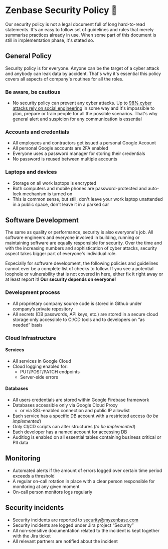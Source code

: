 # Zenbase Security Policy 🔐

Our security policy is not a legal document full of long hard-to-read statements. It's an easy to follow set of guidelines and rules that merely summarise practices already in use. When some part of this document is still in implementation phase, it's stated so.

## General Policy

Security policy is for everyone. Anyone can be the target of a cyber attack and anybody can leak data by accident. That's why it's essential this policy covers all aspects of company's routines for all the roles.

### Be aware, be cautious
- No security policy can prevent any cyber attacks. Up to [98% cyber attacks rely on social engineering](https://purplesec.us/cyber-security-trends-2021/) in some way and it's impossible to plan, prepare or train people for all the possible scenarios. That's why general alert and suspicion for any communication is essential

### Accounts and credentials

- All employees and contractors get issued a personal Google Account
- All personal Google accounts are 2FA enabled
- Everyone uses a password manager for storing their credentials
- No password is reused between multiple accounts

### Laptops and devices
- Storage on all work laptops is encrypted
- Both computers and mobile phones are password-protected and auto-lock mechanism is turned on
- This is common sense, but still, don't leave your work laptop unattended in a public space, don't leave it in a parked car

## Software Development

The same as quality or performance, security is also everyone's job. All software engineers and everyone involved in building, running or maintaining software are equally responsible for security. Over the time and with the increasing numbers and sophistication of cyber attacks, security aspect takes bigger part of everyone's individual role.

Especially for software development, the following policies and guidelines cannot ever be a complete list of checks to follow. If you see a potential loophole or vulnerability that is not covered in here, either fix it right away or at least report it! **Our security depends on everyone!**

### Development process

- All proprietary company source code is stored in Github under company’s private repository
- All secrets (DB passwords, API keys, etc.) are stored in a secure cloud storage only accessible to CI/CD tools and to developers on “as needed” basis

### Cloud Infrastructure

#### Services
- All services in Google Cloud
- Cloud logging enabled for:
    - PUT/POST/PATCH endpoints
    - Server-side errors

#### Databases
- All users credentials are stored within Google Firebase framework
- Databases accessible only via Google Cloud Proxy
  - or via SSL-enabled connection and public IP allowlist
- Each service has a specific DB account with a restricted access (_to be implemented_)
- Only CI/CD scripts can alter structures (_to be implemented_)
- Each developer has a named account for accessing DB
- Auditlog is enabled on all essential tables containing business critical or PII data

## Monitoring

- Automated alerts if the amount of errors logged over certain time period exceeds a threshold
- A regular on-call rotation in place with a clear person responsible for monitoring at any given moment
- On-call person monitors logs regularly

## Security incidents

- Security incidents are reported to security@myzenbase.com
- Security incidents are logged under Jira project “Security”
- All non-sensitive documentation related to the incident is kept together with the Jira ticket
- All relevant partners are notified about the incident
